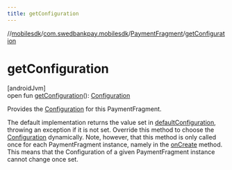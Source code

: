 ```yaml
---
title: getConfiguration
---
```

//[mobilesdk](../../../index.html)/[com.swedbankpay.mobilesdk](../index.html)/[PaymentFragment](index.html)/[getConfiguration](get-configuration.html)



# getConfiguration



[androidJvm]\
open fun [getConfiguration](get-configuration.html)(): [Configuration](../-configuration/index.html)



Provides the [Configuration](../-configuration/index.html) for this PaymentFragment.



The default implementation returns the value set in [defaultConfiguration](-companion/default-configuration.html), throwing an exception if it is not set. Override this method to choose the [Configuration](../-configuration/index.html) dynamically. Note, however, that this method is only called once for each PaymentFragment instance, namely in the [onCreate](on-create.html) method. This means that the Configuration of a given PaymentFragment instance cannot change once set.




